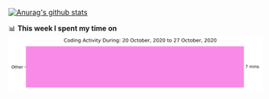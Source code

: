 [![Anurag's github stats](https://github-readme-stats.vercel.app/api?username=wkosmos)](https://github.com/anuraghazra/github-readme-stats)

📊 **This week I spent my time on**
<img src="https://github.com/wkosmos/wkosmos/blob/master/images/stat.svg" alt="wkosmos wakatime activity"/>

